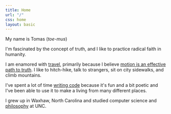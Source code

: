 ```yaml
---
title: Home
url: "/"
css: home
layout: basic
---
```


My name is Tomas (*toe-mus*)

I'm fascinated by the concept of truth, and I like to practice radical faith in humanity.

I am enamored with [travel](/travel.html), primarily because I believe [motion is an effective path to truth](/writing/motion-as-an-effective-path-to-truth.html). I like to hitch-hike, talk to strangers, sit on city sidewalks, and climb mountains.

I've spent a lot of time [writing code](/code.html) because it's fun and a bit poetic and I've been able to use it to make a living from many different places.

I grew up in Waxhaw, North Carolina and studied computer science and [philosophy](/writings.html?tag=assignment) at UNC.